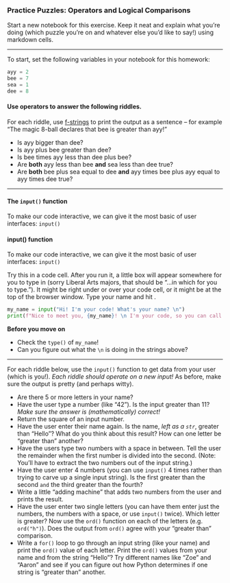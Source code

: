 ### Practice Puzzles: Operators and Logical Comparisons

Start a new notebook for this exercise. Keep it neat and explain what you’re doing (which puzzle you’re on and whatever else you’d like to say!) using markdown cells.

---

To start, set the following variables in your notebook for this homework:

```python
ayy = 2
bee = 7
sea = 1
dee = 8
```
#### Use operators to answer the following riddles. 

For each riddle, use [f-strings](https://docs.python.org/3/tutorial/inputoutput.html) to print the output as a sentence – for example “The magic 8-ball declares that bee is greater than ayy!”

* Is ayy bigger than dee?
* Is ayy plus bee greater than dee?
* Is bee times ayy less than dee plus bee?
* Are **both** ayy less than bee **and** sea less than dee true?
* Are **both** bee plus sea equal to dee **and** ayy times bee plus ayy equal to ayy times dee true?

---

#### The `input()` function

To make our code interactive, we can give it the most basic of user interfaces: `input()`

#### input() function

To make our code interactive, we can give it the most basic of user interfaces: `input()`

Try this in a code cell. After you run it, a little box will appear somewhere for you to type in (sorry Liberal Arts majors, that should be “…in which for you to type.”). It might be right under or over your code cell, or it might be at the top of the browser window. Type your name and hit <return>.

```python
my_name = input("Hi! I'm your code! What's your name? \n")
print(f"Nice to meet you, {my_name}! \n I'm your code, so you can call my anything...")
```

**Before you move on**

- Check the `type()` of `my_name`!
- Can you figure out what the `\n` is doing in the strings above?

---

For each riddle below, use the `input()` function to get data from your user (which is you!). *Each riddle should operate on a new input!* As before, make sure the output is pretty (and perhaps witty).

* Are there 5 or more letters in your name?
* Have the user type a number (like “42”). Is the input greater than 11? *Make sure the answer is (mathematically) correct!*
* Return the square of an input number.
* Have the user enter their name again. Is the name, *left as a `str`*, greater than “Hello”? What do you think about this result? How can one letter be “greater than” another?
* Have the users type two numbers with a space in between. Tell the user the remainder when the first number is divided into the second. (Note: You’ll have to extract the two numbers out of the input string.)
* Have the user enter 4 numbers (you can use `input()` 4 times rather than trying to carve up a single input string). Is the first greater than the second `and` the third greater than the fourth?
* Write a little “adding machine” that adds two numbers from the user and prints the result.
* Have the user enter two single letters (you can have them enter just the numbers, the numbers with a space, or use `input()` twice). Which letter is greater? Now use the `ord()` function on each of the letters (e.g. `ord("h")`). Does the output from `ord()` agree with your “greater than” comparison.
* Write a `for()` loop to go through an input string (like your name) and print the `ord()` value of each letter. Print the `ord()` values from your name and from the string “Hello”? Try different names like “Zoe” and “Aaron” and see if you can figure out how Python determines if one string is “greater than” another.